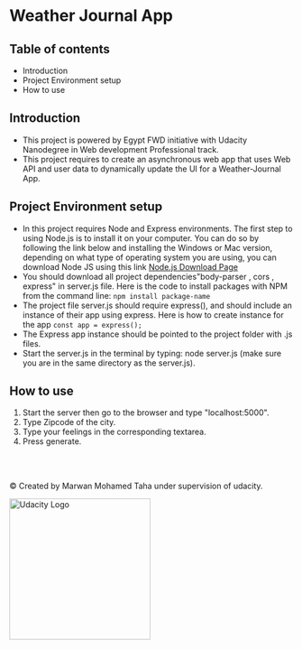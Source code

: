# Weather Journal App



## Table of contents
- Introduction
- Project Environment setup
- How to use


## Introduction

- This project is powered by Egypt FWD initiative with Udacity Nanodegree in Web development Professional track.
- This project requires to create an asynchronous web app that uses Web API and user data to dynamically update the UI for a Weather-Journal App.

## Project Environment setup
- In this project requires Node and Express environments. The first step to using Node.js is to install it on your computer. You can do so by following the link below and installing the Windows or Mac version, depending on what type of operating system you are using, you can download Node JS using this link [Node.js Download Page](https://nodejs.org/en/download/)
- You should download all project dependencies"body-parser , cors , express" in server.js file. Here is the code to install packages with NPM from the command line: `npm install package-name`
- The project file server.js should require express(), and should include an instance of their app using express. Here is how to create instance for the app `const app = express();`
- The Express app instance should be pointed to the project folder with .js files.
-  Start the server.js in the terminal by typing: node server.js (make sure you are in the same directory as the server.js).

## How to use
1. Start the server then go to the browser and type "localhost:5000". 
2. Type Zipcode of the city.
3. Type your feelings in the corresponding textarea.
4. Press generate.



<br>
<br>



© Created by Marwan Mohamed Taha under supervision of udacity.

<img width = "250"  alt="Udacity Logo" src="//s3-us-west-1.amazonaws.com/udacity-content/rebrand/svg/logo.min.svg">

